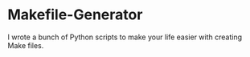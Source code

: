 # Makefile-Generator
I wrote a bunch of Python scripts to make your life easier with creating Make files.
